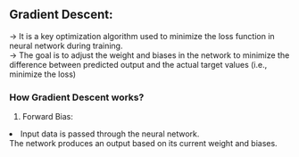 ## Gradient Descent:<br>

-> It is a key optimization algorithm used to minimize the loss function in neural network during training.<br>
-> The goal is to adjust the weight and biases in the network to minimize the difference between predicted output and the actual target values (i.e., minimize the loss)<br>

### How Gradient Descent works?
1) Forward Bias:<br>
<li>
Input data is passed through the neural network.<br>
The network produces an output based on its current weight and biases.
</li>







